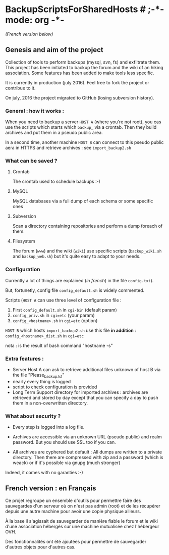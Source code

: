 

# BackupScriptsForSharedHosts  # ;-\*- mode: org -\*-

*(French version below)*


## Genesis and aim of the project

Collection of tools to perform backups (mysql, svn, fs) and exfiltrate them.
This project has been initiated to backup the forum and the wiki of an hiking
association. Some features has been added to make tools less specific.

It is currently in production (july 2016). Feel free  to fork the project  or contribue to
it.

On july, 2016 the project migrated to GitHub (losing subversion history).


### General : how it works :

When you need to  backup a server `HOST A` (where you're  not root), you cas
use the scripts which starts which  `backup_` via a crontab. Then they build
archives and put them in a pseudo public area.

In a second time, another machine `HOST B` can connect to this pseudo public
aera in HTTPS and retrieve archives : see `import_backup2.sh` 


### What can be saved ?

1.  Crontab

    The crontab used to schedule backups :-)

2.  MySQL

    MySQL databases via a full dump of each schema or  some specific ones

3.  Subversion

    Scan  a directory  containing repositories  and perform  a dump  foreach of
    them. 

4.  Filesystem

    The   forum  (`www`)   and   the  wiki   (`wiki`)   use  specific   scripts
    (`backup_wiki.sh` and `backup_web.sh`) but it's quite easy to adapt to your
    needs.


### Configuration

Currently  a  lot  of  things  are  explained  (*in  french*)  in  the  file
`config.txt`).

But, fortunetly, config file `config_default.sh` is widely commented.

Scripts (`HOST A` can use three level of configuration file :

1.  First `config_default.sh` in `cgi-bin` (default param)
2.  `config_priv.sh` in `cgi=etc`  (your param)
3.  `config_<hostname>.sh` in `cgi=etc`  (option)

`HOST B` which hosts `import_backup2.sh` use this file **in addition** :
`config_<hostname>_dist.sh` in `cgi=etc`

nota : <hostname> is the result of bash command "hostname -s"


### Extra features :

-   Server Host A can  ask to retrieve additional files unknown  of host B via
    the file "Please<sub>backup.lst</sub>"
-   nearly every thing is logged
-   script to check configuration is provided
-   Long Term Support directory for imported archives : archives are retrieved
    and stored  by day except  that you can  specify a day  to push them  in a
    non-overwritten directory.


### What about security ?

-   Every step is logged into a log file.

-   Archives  are accessible  via an  unknown  URL (pseudo  public) and  realm
    password. But you should use SSL too if you can.

-   All archives are cyphered but default : All dumps are written to a private
    directory. Then  there are compressed  with zip  and a password  (which is
    weack) or if it's possible via gnupg (much stronger)

Indeed, it comes with no garanties :-)


## French version : en Français

Ce projet regroupe un ensemble  d'outils pour permettre faire des sauvegardes
d'un serveur  où on  n'est pas admin  (root) et de  les récupérer  depuis une
autre machine pour avoir une copie physique ailleurs.

À la base il s'agissait de sauvegarder  de manière fiable le forum et le wiki
d'une association hébergés sur une machine mutualisée chez l'hébergeur OVH.

Des fonctionnalités ont  été ajoutées pour permettre  de sauvegarder d'autres
objets pour d'autres cas.


